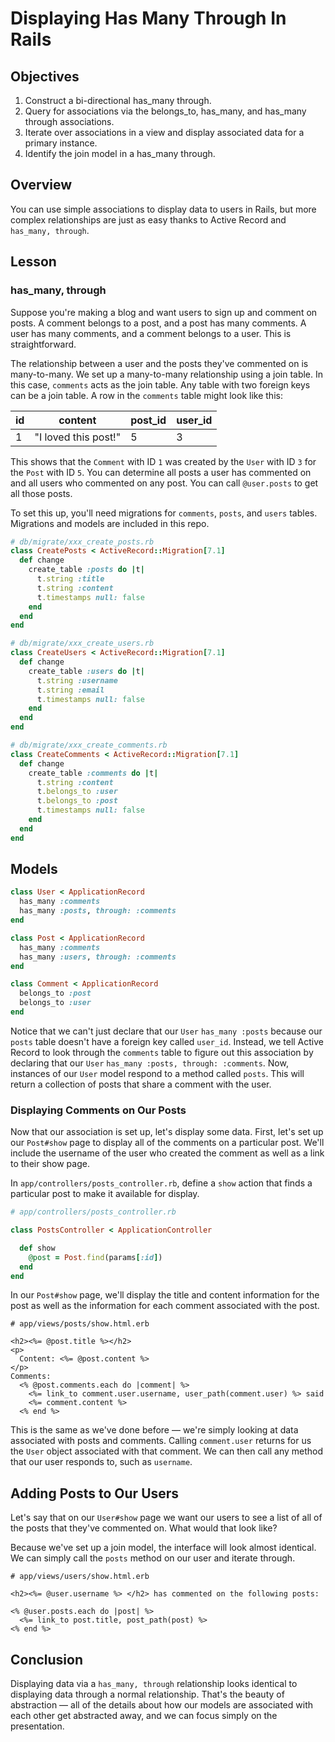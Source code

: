 # Displaying Has Many Through In Rails

## Objectives

1. Construct a bi-directional has_many through.
2. Query for associations via the belongs_to, has_many, and has_many through associations.
3. Iterate over associations in a view and display associated data for a primary instance.
4. Identify the join model in a has_many through.

## Overview

You can use simple associations to display data to users in Rails, but more complex relationships are just as easy thanks to Active Record and `has_many, through`.

## Lesson

### has_many, through

Suppose you're making a blog and want users to sign up and comment on posts. A comment belongs to a post, and a post has many comments. A user has many comments, and a comment belongs to a user. This is straightforward.

The relationship between a user and the posts they've commented on is many-to-many. We set up a many-to-many relationship using a join table. In this case, `comments` acts as the join table. Any table with two foreign keys can be a join table. A row in the `comments` table might look like this:

| id | content           | post_id | user_id |
|----|-------------------|---------|---------|
| 1  | "I loved this post!" | 5       | 3       |

This shows that the `Comment` with ID `1` was created by the `User` with ID `3` for the `Post` with ID `5`. You can determine all posts a user has commented on and all users who commented on any post. You can call `@user.posts` to get all those posts.

To set this up, you'll need migrations for `comments`, `posts`, and `users` tables. Migrations and models are included in this repo.

```ruby
# db/migrate/xxx_create_posts.rb
class CreatePosts < ActiveRecord::Migration[7.1]
  def change
    create_table :posts do |t|
      t.string :title
      t.string :content
      t.timestamps null: false
    end
  end
end
```

```ruby
# db/migrate/xxx_create_users.rb
class CreateUsers < ActiveRecord::Migration[7.1]
  def change
    create_table :users do |t|
      t.string :username
      t.string :email
      t.timestamps null: false
    end
  end
end
```

```ruby
# db/migrate/xxx_create_comments.rb
class CreateComments < ActiveRecord::Migration[7.1]
  def change
    create_table :comments do |t|
      t.string :content
      t.belongs_to :user
      t.belongs_to :post
      t.timestamps null: false
    end
  end
end
```

## Models

```ruby
class User < ApplicationRecord
  has_many :comments
  has_many :posts, through: :comments
end

class Post < ApplicationRecord
  has_many :comments
  has_many :users, through: :comments
end

class Comment < ApplicationRecord
  belongs_to :post
  belongs_to :user
end
```

Notice that we can't just declare that our `User` `has_many :posts` because our `posts` table doesn't have a foreign key called `user_id`. Instead, we tell Active Record to look through the `comments` table to figure out this association by declaring that our `User` `has_many :posts, through: :comments`. Now, instances of our `User` model respond to a method called `posts`. This will return a collection of posts that share a comment with the user.

### Displaying Comments on Our Posts

Now that our association is set up, let's display some data. First, let's set up our `Post#show` page to display all of the comments on a particular post. We'll include the username of the user who created the comment as well as a link to their show page.

In `app/controllers/posts_controller.rb`, define a `show` action that finds a particular post to make it available for display.

```ruby
# app/controllers/posts_controller.rb

class PostsController < ApplicationController

  def show
    @post = Post.find(params[:id])
  end
end
```

In our `Post#show` page, we'll display the title and content information for the post as well as the information for each comment associated with the post.

```erb
# app/views/posts/show.html.erb

<h2><%= @post.title %></h2>
<p>
  Content: <%= @post.content %>
</p>
Comments:
  <% @post.comments.each do |comment| %>
    <%= link_to comment.user.username, user_path(comment.user) %> said
    <%= comment.content %>
  <% end %>
```

This is the same as we've done before –– we're simply looking at data associated with posts and comments. Calling `comment.user` returns for us the `User` object associated with that comment. We can then call any method that our user responds to, such as `username`.

## Adding Posts to Our Users

Let's say that on our `User#show` page we want our users to see a list of all of the posts that they've commented on. What would that look like?

Because we've set up a join model, the interface will look almost identical. We can simply call the `posts` method on our user and iterate through.

```erb
# app/views/users/show.html.erb

<h2><%= @user.username %> </h2> has commented on the following posts:

<% @user.posts.each do |post| %>
  <%= link_to post.title, post_path(post) %>
<% end %>
```

## Conclusion

Displaying data via a `has_many, through` relationship looks identical to displaying data through a normal relationship. That's the beauty of abstraction –– all of the details about how our models are associated with each other get abstracted away, and we can focus simply on the presentation.
